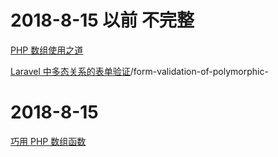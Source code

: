 # 2018-8-15 以前 不完整
[PHP 数组使用之道](https://laravel-china.org/articles/14159/the-way-to-use-the-php-array)

[Laravel 中多态关系的表单验证](https://laravel-china.org/articles/12449relationships-in-laravel)/form-validation-of-polymorphic-
# 2018-8-15

[巧用 PHP 数组函数](https://juejin.im/post/5b67b50a6fb9a04fda4e3902)


